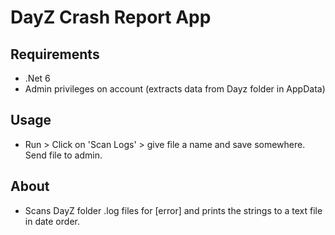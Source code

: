 # DayZ Crash Report App

## Requirements
- .Net 6 
- Admin privileges on account (extracts data from Dayz folder in AppData)

## Usage 
- Run > Click on 'Scan Logs' > give file a name and save somewhere. Send file to admin.

## About
- Scans DayZ folder .log files for [error] and prints the strings to a text file in date order. 